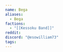 ```yaml
---
name: Bega
aliases:
  - Bega
factions:
  - "[[Kessoku Band]]"
reddit: 
discord: "@esowilliam73"
tags:
---
```

